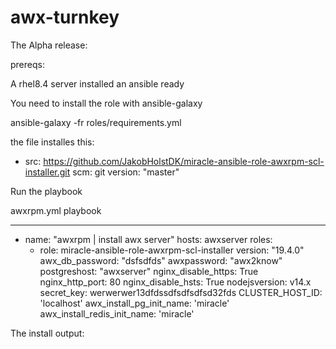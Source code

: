 # awx-turnkey

The Alpha release:


prereqs: 

A rhel8.4 server installed an ansible ready 

You need to install the role with ansible-galaxy


ansible-galaxy -fr roles/requirements.yml

the file installes this:
  - src: https://github.com/JakobHolstDK/miracle-ansible-role-awxrpm-scl-installer.git
    scm: git
    version: "master"
    
    
Run the playbook 

awxrpm.yml playbook


---
- name: "awxrpm | install awx server"
  hosts: awxserver
  roles:
    - role: miracle-ansible-role-awxrpm-scl-installer
      version: "19.4.0"
      awx_db_password: "dsfsdfds"
      awxpassword: "awx2know"
      postgreshost: "awxserver"
      nginx_disable_https: True
      nginx_http_port: 80
      nginx_disable_hsts: True
      nodejsversion: v14.x
      secret_key: werwerwer13dfdssdfsdfsdfsd32fds
      CLUSTER_HOST_ID: 'localhost'
      awx_install_pg_init_name: 'miracle'
      awx_install_redis_init_name: 'miracle'




The install output: 
